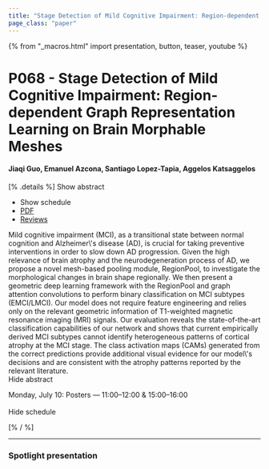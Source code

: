 ```yaml
---
title: "Stage Detection of Mild Cognitive Impairment: Region-dependent Graph Representation Learning on Brain Morphable Meshes"
page_class: "paper"
---
```


{% from "_macros.html" import presentation, button, teaser, youtube %}

# P068 - Stage Detection of Mild Cognitive Impairment: Region-dependent Graph Representation Learning on Brain Morphable Meshes

#### Jiaqi Guo, Emanuel Azcona, Santiago Lopez-Tapia, Aggelos Katsaggelos

[% .details %]
<a class="toggle_visibility" data-selector=".abstract" data-level="3">Show abstract</a>
- <a class="toggle_visibility" data-selector=".schedule" data-level="3">Show schedule</a>
- <a href="https://openreview.net/pdf?id=J4JWTCq14u">PDF</a>
- <a href="https://openreview.net/forum?id=J4JWTCq14u">Reviews</a>

<p>
    <span class="abstract">
        Mild cognitive impairment (MCI), as a transitional state between normal cognition and Alzheimer\'s disease (AD), is crucial for taking preventive interventions in order to slow down AD progression. Given the high relevance of brain atrophy and the neurodegeneration process of AD, we propose a novel mesh-based pooling module, RegionPool, to investigate the morphological changes in brain shape regionally. We then present a geometric deep learning framework with the RegionPool and graph attention convolutions to perform binary classification on MCI subtypes (EMCI/LMCI). Our model does not require feature engineering and relies only on the relevant geometric information of T1-weighted magnetic resonance imaging (MRI) signals. Our evaluation reveals the state-of-the-art classification capabilities of our network and shows that current empirically derived MCI subtypes cannot identify heterogeneous patterns of cortical atrophy at the MCI stage. The class activation maps (CAMs) generated from the correct predictions provide additional visual evidence for our model\'s decisions and are consistent with the atrophy patterns reported by the relevant literature.
        <br>
        <span class="actions"><a class="toggle_visibility" data-level="2">Hide abstract</a></span>
    </span>
</p>

<p>
    <span class="schedule">
        Monday, July 10: Posters — 11:00–12:00 & 15:00–16:00<br>
        <br>
        <span class="actions"><a class="toggle_visibility" data-level="2">Hide schedule</a></span>
    </span>
</p>
[% / %]

---


### Spotlight presentation
